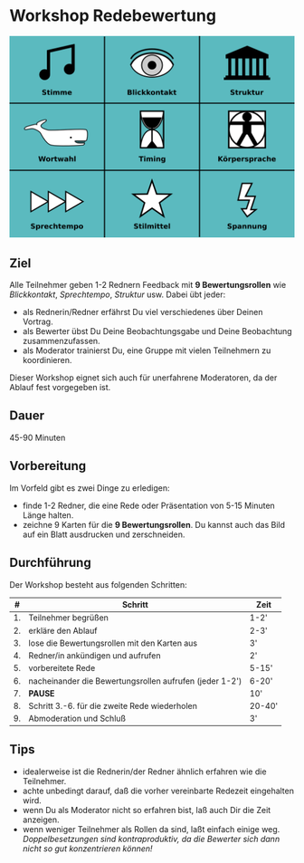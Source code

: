 
# Workshop Redebewertung

![9 Bewertungsrollen](9bewertungsrollen.png)

## Ziel

Alle Teilnehmer geben 1-2 Rednern Feedback mit **9 Bewertungsrollen** wie *Blickkontakt*, *Sprechtempo*, *Struktur* usw. Dabei übt jeder:

* als Rednerin/Redner erfährst Du viel verschiedenes über Deinen Vortrag.
* als Bewerter übst Du Deine Beobachtungsgabe und Deine Beobachtung zusammenzufassen.
* als Moderator trainierst Du, eine Gruppe mit vielen Teilnehmern zu koordinieren.

Dieser Workshop eignet sich auch für unerfahrene Moderatoren, da der Ablauf fest vorgegeben ist.

## Dauer

45-90 Minuten


## Vorbereitung

Im Vorfeld gibt es zwei Dinge zu erledigen:

* finde 1-2 Redner, die eine Rede oder Präsentation von 5-15 Minuten Länge halten.
* zeichne 9 Karten für die **9 Bewertungsrollen**. Du kannst auch das Bild auf ein Blatt ausdrucken und zerschneiden.


## Durchführung

Der Workshop besteht aus folgenden Schritten:

| #  | Schritt | Zeit |
|----|---------|------|
| 1. | Teilnehmer begrüßen | 1-2' |
| 2. | erkläre den Ablauf  | 2-3' |
| 3. | lose die Bewertungsrollen mit den Karten aus | 3' |
| 4. | Redner/in ankündigen und aufrufen | 2' |
| 5. | vorbereitete Rede | 5-15' |
| 6. | nacheinander die Bewertungsrollen aufrufen (jeder 1-2') | 6-20' |
| 7. | **PAUSE** | 10' |
| 8. | Schritt 3.-6. für die zweite Rede wiederholen | 20-40' |
| 9. | Abmoderation und Schluß | 3' |


## Tips

* idealerweise ist die Rednerin/der Redner ähnlich erfahren wie die Teilnehmer.
* achte unbedingt darauf, daß die vorher vereinbarte Redezeit eingehalten wird.
* wenn Du als Moderator nicht so erfahren bist, laß auch Dir die Zeit anzeigen.
* wenn weniger Teilnehmer als Rollen da sind, laßt einfach einige weg. *Doppelbesetzungen sind kontraproduktiv, da die Bewerter sich dann nicht so gut konzentrieren können!*

